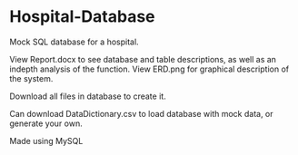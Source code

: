 # Hospital-Database
Mock SQL database for a hospital.

View Report.docx to see database and table descriptions, as well as an indepth analysis of the function.
View ERD.png for graphical description of the system.

Download all files in database to create it. 

Can download DataDictionary.csv to load database with mock data, or generate your own.

Made using MySQL
